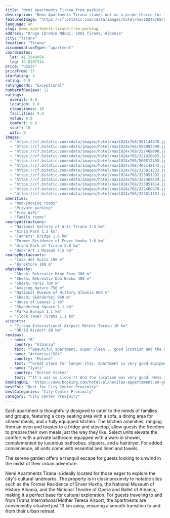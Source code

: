 ```yaml
---
title: "Nemi apartments Tirana free parking"
description: "Nemi Apartments Tirana stands out as a prime choice for travelers seeking comfort and convenience in the heart of the city."
featuredImage: "https://cf.bstatic.com/xdata/images/hotel/max1024x768/501144978.jpg?k=acc5a69aa70568b54421e49c815b987753d7b4e920d5a239c67b6925903a8027&o=&hp=1"
language: en
slug: nemi-apartments-tirana-free-parking
address: "Rruga Ibrahim Ndoqi, 1001 Tirana, Albania"
city: "Tirana"
location: "Tirana"
accommodationType: "apartment"
coordinates:
  lat: 41.3349054
  lng: 19.8107314
price: "US$35"
priceFrom: 35
starRating: 3
rating: 9.9
ratingWords: "Exceptional"
numberOfReviews: 11
ratings:
  overall: 9.9
  location: 9.8
  cleanliness: 10
  facilities: 9.8
  value: 9.8
  comfort: 9.8
  staff: 10
  wifi: 0
images:
  - "https://cf.bstatic.com/xdata/images/hotel/max1024x768/501144978.jpg?k=acc5a69aa70568b54421e49c815b987753d7b4e920d5a239c67b6925903a8027&o=&hp=1"
  - "https://cf.bstatic.com/xdata/images/hotel/max1024x768/506993599.jpg?k=53b7fe6b77e25231829291dc4caee1015a24a56570766f79e2c3dd2025908570&o=&hp=1"
  - "https://cf.bstatic.com/xdata/images/hotel/max1024x768/322469090.jpg?k=ec3863db68e949182b182973f4211c9cc53350779d2bd64981029b377e409430&o=&hp=1"
  - "https://cf.bstatic.com/xdata/images/hotel/max1024x768/321428025.jpg?k=285b4bd0479cd71dc527966aade2e9d816d80947395e087b76b6bb775303b491&o=&hp=1"
  - "https://cf.bstatic.com/xdata/images/hotel/max1024x768/500512455.jpg?k=d6f0941d48f96a02ee21b4380349e1e46ca4bf9256486a3c3d98c275242f4df4&o=&hp=1"
  - "https://cf.bstatic.com/xdata/images/hotel/max1024x768/405142143.jpg?k=5e366b022b97361f8092df135157494f3a5831982b5501f804f3aebb59564d93&o=&hp=1"
  - "https://cf.bstatic.com/xdata/images/hotel/max1024x768/325811233.jpg?k=45321e3930b10aaafbb4548ea6834a14dbd660fb91801ab2f3118ec12ea085c6&o=&hp=1"
  - "https://cf.bstatic.com/xdata/images/hotel/max1024x768/323051292.jpg?k=433d5636712cd3ad05fd9740e8e4cbc732fb116d01f4ede092bd50e32110fc1a&o=&hp=1"
  - "https://cf.bstatic.com/xdata/images/hotel/max1024x768/322469439.jpg?k=becb1e8bd25661901c91ce74e82ef235e36f99efc49771b547713d7b052cfe1e&o=&hp=1"
  - "https://cf.bstatic.com/xdata/images/hotel/max1024x768/323051614.jpg?k=7526af4a28304ef6ab2e4fb101c84b30239d14647787d66ecccf1867c1a316d3&o=&hp=1"
  - "https://cf.bstatic.com/xdata/images/hotel/max1024x768/322469370.jpg?k=94a27f610d16f7dd9e2ed538b271d7e0e25adba0d806236c6b992c68197c4e3d&o=&hp=1"
  - "https://cf.bstatic.com/xdata/images/hotel/max1024x768/325811181.jpg?k=8fc04ba65d34688924adf694c17cc77f21a829c2c66d734a49502cbb7c0730cb&o=&hp=1"
amenities:
  - "Non-smoking rooms"
  - "Private parking"
  - "Free WiFi"
  - "Family rooms"
nearbyAttractions:
  - "National Gallery of Arts Tirana 1.3 km"
  - "Rinia Park 1.3 km"
  - "Tanners' Bridge 1.6 km"
  - "Former Residence of Enver Hoxha 1.6 km"
  - "Grand Park of Tirana 2.8 km"
  - "Bunk'Art 1 Museum 4.5 km"
nearbyRestaurants:
  - "Casa del Gusto 100 m"
  - "Byrektore 100 m"
whatsNearby:
  - "Sheshi Rekreativ Mine Peza 300 m"
  - "Sheshi Rekreativ Don Bosko 400 m"
  - "Sheshi Paris 700 m"
  - "Amazing Nature 750 m"
  - "National Museum of History Albania 800 m"
  - "Sheshi Skënderbej 950 m"
  - "House of Leaves 1 km"
  - "Skanderbeg Square 1.1 km"
  - "Parku Europa 1.1 km"
  - "Clock Tower Tirana 1.1 km"
airports:
  - "Tirana International Airport Mother Teresa 10 km"
  - "Ohrid Airport 80 km"
reviews:
  - name: "R"
    country: "Albania"
    text: "“Beautiful apartment, super clean... good location and the host is very friendly and helpful.”"
  - name: "Artemiusz1984"
    country: "Poland"
    text: "“Great place for longer stay. Apartment is very good equipment, clean, comfortable. With 2 balcones. Bed is comfortable. Heating system (A/C) works good. Perfect localisation. Close to some shops, coffee bars, international bus stop. Special thanks...”"
  - name: "Jyoti"
    country: "United States"
    text: "“It’s was so clean!!! And the location was very good. Nemi is a super host. She is very helpful and always super quick to respond.”"
bookingURL: "https://www.booking.com/hotel/al/nevilas-appartament.en-gb.html?aid=8035640"
bestFor: "Best for City Center Proximity"
bestCategories: "City Center Proximity"
category: "City Center Proximity"
---
```


Each apartment is thoughtfully designed to cater to the needs of families and groups, featuring a cozy seating area with a sofa, a dining area for shared meals, and a fully equipped kitchen. The kitchen amenities, ranging from an oven and toaster to a fridge and stovetop, allow guests the freedom to prepare their own meals just the way they like. Select units elevate the comfort with a private bathroom equipped with a walk-in shower, complemented by luxurious bathrobes, slippers, and a hairdryer. For added convenience, all units come with essential bed linen and towels.

The serene garden offers a tranquil escape for guests looking to unwind in the midst of their urban adventure. 

Nemi Apartments Tirana is ideally located for those eager to explore the city's cultural landmarks. The property is in close proximity to notable sites such as the Former Residence of Enver Hoxha, the National Museum of History Albania, and the National Theatre of Opera and Ballet of Albania, making it a perfect base for cultural exploration. For guests traveling to and from Tirana International Mother Teresa Airport, the apartments are conveniently situated just 13 km away, ensuring a smooth transition to and from their urban retreat.